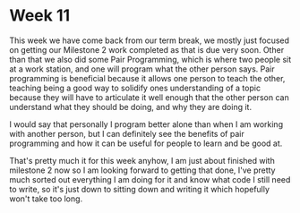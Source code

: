 # Week 11

This week we have come back from our term break, we mostly just focused on getting our Milestone 2 work completed as that is due very soon. Other than that we also did some Pair Programming, which is where two people sit at a work station, and one will program what the other person says. Pair programming is beneficial because it allows one person to teach the other, teaching being a good way to solidify ones understanding of a topic because they will have to articulate it well enough that the other person can understand what they should be doing, and why they are doing it.

I would say that personally I program better alone than when I am working with another person, but I can definitely see the benefits of pair programming and how it can be useful for people to learn and be good at.

That's pretty much it for this week anyhow, I am just about finished with milestone 2 now so I am looking forward to getting that done, I've pretty much sorted out everything I am doing for it and know what code I still need to write, so it's just down to sitting down and writing it which hopefully won't take too long.
